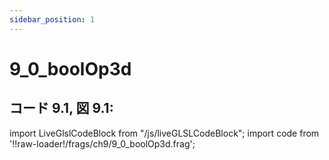 ```yaml
---
sidebar_position: 1
---
```


# 9_0_boolOp3d
## コード 9.1, 図 9.1: 

import LiveGlslCodeBlock from "/js/liveGLSLCodeBlock";
import code from '!!raw-loader!/frags/ch9/9_0_boolOp3d.frag';

<LiveGlslCodeBlock fragName='9_0_boolOp3d.frag' fragCode={code} />
